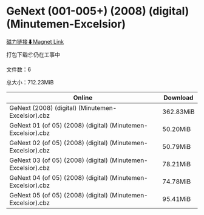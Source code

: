 # GeNext (001-005+) (2008) (digital) (Minutemen-Excelsior)

[磁力链接⬇Magnet Link](magnet:?xt=urn:btih:b64f7e5b665c30d85ac88bd9466e6ab17f0c8905&dn=GeNext%20%28001-005%2B%29%20%282008%29%20%28digital%29%20%28Minutemen-Excelsior%29)

打包下载📦仍在工事中

文件数：6

总大小：712.23MiB

Online | Download
--- | ---
GeNext (2008) (digital) (Minutemen-Excelsior).cbz | 362.83MiB
GeNext 01 (of 05) (2008) (digital) (Minutemen-Excelsior).cbz | 50.20MiB
GeNext 02 (of 05) (2008) (digital) (Minutemen-Excelsior).cbz | 50.79MiB
GeNext 03 (of 05) (2008) (digital) (Minutemen-Excelsior).cbz | 78.21MiB
GeNext 04 (of 05) (2008) (digital) (Minutemen-Excelsior).cbz | 74.78MiB
GeNext 05 (of 05) (2008) (digital) (Minutemen-Excelsior).cbz | 95.41MiB